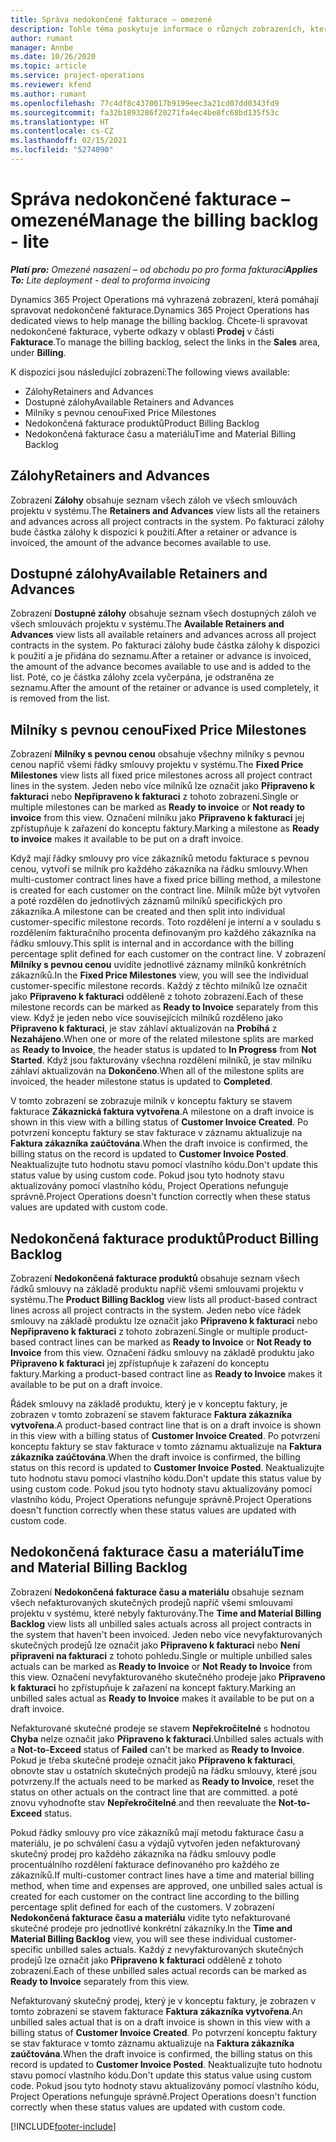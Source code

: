 ```yaml
---
title: Správa nedokončené fakturace – omezené
description: Tohle téma poskytuje informace o různých zobrazeních, která jsou k dispozici při správě nedokončené fakturace.
author: rumant
manager: Annbe
ms.date: 10/26/2020
ms.topic: article
ms.service: project-operations
ms.reviewer: kfend
ms.author: rumant
ms.openlocfilehash: 77c4df8c4370017b9199eec3a21cd07dd0343fd9
ms.sourcegitcommit: fa32b1893286f20271fa4ec4be8fc68bd135f53c
ms.translationtype: HT
ms.contentlocale: cs-CZ
ms.lasthandoff: 02/15/2021
ms.locfileid: "5274090"
---
```

# <a name="manage-the-billing-backlog---lite"></a><span data-ttu-id="e0964-103">Správa nedokončené fakturace – omezené</span><span class="sxs-lookup"><span data-stu-id="e0964-103">Manage the billing backlog - lite</span></span>

<span data-ttu-id="e0964-104">_**Platí pro:** Omezené nasazení – od obchodu po pro forma fakturaci_</span><span class="sxs-lookup"><span data-stu-id="e0964-104">_**Applies To:** Lite deployment - deal to proforma invoicing_</span></span>

<span data-ttu-id="e0964-105">Dynamics 365 Project Operations má vyhrazená zobrazení, která pomáhají spravovat nedokončené fakturace.</span><span class="sxs-lookup"><span data-stu-id="e0964-105">Dynamics 365 Project Operations has dedicated views to help manage the billing backlog.</span></span> <span data-ttu-id="e0964-106">Chcete-li spravovat nedokončené fakturace, vyberte odkazy v oblasti **Prodej** v části **Fakturace**.</span><span class="sxs-lookup"><span data-stu-id="e0964-106">To manage the billing backlog, select the links in the **Sales** area, under **Billing**.</span></span> 

<span data-ttu-id="e0964-107">K dispozici jsou následující zobrazení:</span><span class="sxs-lookup"><span data-stu-id="e0964-107">The following views available:</span></span>

- <span data-ttu-id="e0964-108">Zálohy</span><span class="sxs-lookup"><span data-stu-id="e0964-108">Retainers and Advances</span></span>
- <span data-ttu-id="e0964-109">Dostupné zálohy</span><span class="sxs-lookup"><span data-stu-id="e0964-109">Available Retainers and Advances</span></span>
- <span data-ttu-id="e0964-110">Milníky s pevnou cenou</span><span class="sxs-lookup"><span data-stu-id="e0964-110">Fixed Price Milestones</span></span>
- <span data-ttu-id="e0964-111">Nedokončená fakturace produktů</span><span class="sxs-lookup"><span data-stu-id="e0964-111">Product Billing Backlog</span></span>
- <span data-ttu-id="e0964-112">Nedokončená fakturace času a materiálu</span><span class="sxs-lookup"><span data-stu-id="e0964-112">Time and Material Billing Backlog</span></span>

## <a name="retainers-and-advances"></a><span data-ttu-id="e0964-113">Zálohy</span><span class="sxs-lookup"><span data-stu-id="e0964-113">Retainers and Advances</span></span>

<span data-ttu-id="e0964-114">Zobrazení **Zálohy** obsahuje seznam všech záloh ve všech smlouvách projektu v systému.</span><span class="sxs-lookup"><span data-stu-id="e0964-114">The **Retainers and Advances** view lists all the retainers and advances across all project contracts in the system.</span></span> <span data-ttu-id="e0964-115">Po fakturaci zálohy bude částka zálohy k dispozici k použití.</span><span class="sxs-lookup"><span data-stu-id="e0964-115">After a retainer or advance is invoiced, the amount of the advance becomes available to use.</span></span>

## <a name="available-retainers-and-advances"></a><span data-ttu-id="e0964-116">Dostupné zálohy</span><span class="sxs-lookup"><span data-stu-id="e0964-116">Available Retainers and Advances</span></span>

<span data-ttu-id="e0964-117">Zobrazení **Dostupné zálohy** obsahuje seznam všech dostupných záloh ve všech smlouvách projektu v systému.</span><span class="sxs-lookup"><span data-stu-id="e0964-117">The **Available Retainers and Advances** view lists all available retainers and advances across all project contracts in the system.</span></span> <span data-ttu-id="e0964-118">Po fakturaci zálohy bude částka zálohy k dispozici k použití a je přidána do seznamu.</span><span class="sxs-lookup"><span data-stu-id="e0964-118">After a retainer or advance is invoiced, the amount of the advance becomes available to use and is added to the list.</span></span> <span data-ttu-id="e0964-119">Poté, co je částka zálohy zcela vyčerpána, je odstraněna ze seznamu.</span><span class="sxs-lookup"><span data-stu-id="e0964-119">After the amount of the retainer or advance is used completely, it is removed from the list.</span></span>

## <a name="fixed-price-milestones"></a><span data-ttu-id="e0964-120">Milníky s pevnou cenou</span><span class="sxs-lookup"><span data-stu-id="e0964-120">Fixed Price Milestones</span></span>

<span data-ttu-id="e0964-121">Zobrazení **Milníky s pevnou cenou** obsahuje všechny milníky s pevnou cenou napříč všemi řádky smlouvy projektu v systému.</span><span class="sxs-lookup"><span data-stu-id="e0964-121">The **Fixed Price Milestones** view lists all fixed price milestones across all project contract lines in the system.</span></span> <span data-ttu-id="e0964-122">Jeden nebo více milníků lze označit jako **Připraveno k fakturaci** nebo **Nepřipraveno k fakturaci** z tohoto zobrazení.</span><span class="sxs-lookup"><span data-stu-id="e0964-122">Single or multiple milestones can be marked as **Ready to invoice** or **Not ready to invoice** from this view.</span></span> <span data-ttu-id="e0964-123">Označení milníku jako **Připraveno k fakturaci** jej zpřístupňuje k zařazení do konceptu faktury.</span><span class="sxs-lookup"><span data-stu-id="e0964-123">Marking a milestone as **Ready to invoice** makes it available to be put on a draft invoice.</span></span>

<span data-ttu-id="e0964-124">Když mají řádky smlouvy pro více zákazníků metodu fakturace s pevnou cenou, vytvoří se milník pro každého zákazníka na řádku smlouvy.</span><span class="sxs-lookup"><span data-stu-id="e0964-124">When multi-customer contract lines have a fixed price billing method, a milestone is created for each customer on the contract line.</span></span> <span data-ttu-id="e0964-125">Milník může být vytvořen a poté rozdělen do jednotlivých záznamů milníků specifických pro zákazníka.</span><span class="sxs-lookup"><span data-stu-id="e0964-125">A milestone can be created and then split into individual customer-specific milestone records.</span></span> <span data-ttu-id="e0964-126">Toto rozdělení je interní a v souladu s rozdělením fakturačního procenta definovaným pro každého zákazníka na řádku smlouvy.</span><span class="sxs-lookup"><span data-stu-id="e0964-126">This split is internal and in accordance with the billing percentage split defined for each customer on the contract line.</span></span> <span data-ttu-id="e0964-127">V zobrazení **Milníky s pevnou cenou** uvidíte jednotlivé záznamy milníků konkrétních zákazníků.</span><span class="sxs-lookup"><span data-stu-id="e0964-127">In the **Fixed Price Milestones** view, you will see the individual customer-specific milestone records.</span></span> <span data-ttu-id="e0964-128">Každý z těchto milníků lze označit jako **Připraveno k fakturaci** odděleně z tohoto zobrazení.</span><span class="sxs-lookup"><span data-stu-id="e0964-128">Each of these milestone records can be marked as **Ready to Invoice** separately from this view.</span></span> <span data-ttu-id="e0964-129">Když je jeden nebo více souvisejících milníků rozděleno jako **Připraveno k fakturaci**, je stav záhlaví aktualizován na **Probíhá** z **Nezahájeno**.</span><span class="sxs-lookup"><span data-stu-id="e0964-129">When one or more of the related milestone splits are marked as **Ready to Invoice**, the header status is updated to **In Progress** from **Not Started**.</span></span> <span data-ttu-id="e0964-130">Když jsou fakturovány všechna rozdělení milníků, je stav milníku záhlaví aktualizován na **Dokončeno**.</span><span class="sxs-lookup"><span data-stu-id="e0964-130">When all of the milestone splits are invoiced, the header milestone status is updated to **Completed**.</span></span>

<span data-ttu-id="e0964-131">V tomto zobrazení se zobrazuje milník v konceptu faktury se stavem fakturace **Zákaznická faktura vytvořena**.</span><span class="sxs-lookup"><span data-stu-id="e0964-131">A milestone on a draft invoice is shown in this view with a billing status of **Customer Invoice Created**.</span></span> <span data-ttu-id="e0964-132">Po potvrzení konceptu faktury se stav fakturace v záznamu aktualizuje na **Faktura zákazníka zaúčtována**.</span><span class="sxs-lookup"><span data-stu-id="e0964-132">When the draft invoice is confirmed, the billing status on the record is updated to **Customer Invoice Posted**.</span></span> <span data-ttu-id="e0964-133">Neaktualizujte tuto hodnotu stavu pomocí vlastního kódu.</span><span class="sxs-lookup"><span data-stu-id="e0964-133">Don't update this status value by using custom code.</span></span> <span data-ttu-id="e0964-134">Pokud jsou tyto hodnoty stavu aktualizovány pomocí vlastního kódu, Project Operations nefunguje správně.</span><span class="sxs-lookup"><span data-stu-id="e0964-134">Project Operations doesn't function correctly when these status values are updated with custom code.</span></span>

## <a name="product-billing-backlog"></a><span data-ttu-id="e0964-135">Nedokončená fakturace produktů</span><span class="sxs-lookup"><span data-stu-id="e0964-135">Product Billing Backlog</span></span>

<span data-ttu-id="e0964-136">Zobrazení **Nedokončená fakturace produktů** obsahuje seznam všech řádků smlouvy na základě produktu napříč všemi smlouvami projektu v systému.</span><span class="sxs-lookup"><span data-stu-id="e0964-136">The **Product Billing Backlog** view lists all product-based contract lines across all project contracts in the system.</span></span> <span data-ttu-id="e0964-137">Jeden nebo více řádek smlouvy na základě produktu lze označit jako **Připraveno k fakturaci** nebo **Nepřipraveno k fakturaci** z tohoto zobrazení.</span><span class="sxs-lookup"><span data-stu-id="e0964-137">Single or multiple product-based contract lines can be marked as **Ready to Invoice** or **Not Ready to Invoice** from this view.</span></span> <span data-ttu-id="e0964-138">Označení řádku smlouvy na základě produktu jako **Připraveno k fakturaci** jej zpřístupňuje k zařazení do konceptu faktury.</span><span class="sxs-lookup"><span data-stu-id="e0964-138">Marking a product-based contract line as **Ready to Invoice** makes it available to be put on a draft invoice.</span></span>

<span data-ttu-id="e0964-139">Řádek smlouvy na základě produktu, který je v konceptu faktury, je zobrazen v tomto zobrazení se stavem fakturace **Faktura zákazníka vytvořena**.</span><span class="sxs-lookup"><span data-stu-id="e0964-139">A product-based contract line that is on a draft invoice is shown in this view with a billing status of **Customer Invoice Created**.</span></span> <span data-ttu-id="e0964-140">Po potvrzení konceptu faktury se stav fakturace v tomto záznamu aktualizuje na **Faktura zákazníka zaúčtována**.</span><span class="sxs-lookup"><span data-stu-id="e0964-140">When the draft invoice is confirmed, the billing status on this record is updated to **Customer Invoice Posted**.</span></span> <span data-ttu-id="e0964-141">Neaktualizujte tuto hodnotu stavu pomocí vlastního kódu.</span><span class="sxs-lookup"><span data-stu-id="e0964-141">Don't update this status value by using custom code.</span></span> <span data-ttu-id="e0964-142">Pokud jsou tyto hodnoty stavu aktualizovány pomocí vlastního kódu, Project Operations nefunguje správně.</span><span class="sxs-lookup"><span data-stu-id="e0964-142">Project Operations doesn't function correctly when these status values are updated with custom code.</span></span>

## <a name="time-and-material-billing-backlog"></a><span data-ttu-id="e0964-143">Nedokončená fakturace času a materiálu</span><span class="sxs-lookup"><span data-stu-id="e0964-143">Time and Material Billing Backlog</span></span>

<span data-ttu-id="e0964-144">Zobrazení **Nedokončená fakturace času a materiálu** obsahuje seznam všech nefakturovaných skutečných prodejů napříč všemi smlouvami projektu v systému, které nebyly fakturovány.</span><span class="sxs-lookup"><span data-stu-id="e0964-144">The **Time and Material Billing Backlog** view lists all unbilled sales actuals across all project contracts in the system that haven't been invoiced.</span></span> <span data-ttu-id="e0964-145">Jeden nebo více nevyfakturovaných skutečných prodejů lze označit jako **Připraveno k fakturaci** nebo **Není připraveni na fakturaci** z tohoto pohledu.</span><span class="sxs-lookup"><span data-stu-id="e0964-145">Single or multiple unbilled sales actuals can be marked as **Ready to Invoice** or **Not Ready to Invoice** from this view.</span></span> <span data-ttu-id="e0964-146">Označení nevyfakturovaného skutečného prodeje jako **Připraveno k fakturaci** ho zpřístupňuje k zařazení na koncept faktury.</span><span class="sxs-lookup"><span data-stu-id="e0964-146">Marking an unbilled sales actual as **Ready to Invoice** makes it available to be put on a draft invoice.</span></span>

<span data-ttu-id="e0964-147">Nefakturované skutečné prodeje se stavem **Nepřekročitelné** s hodnotou **Chyba** nelze označit jako **Připraveno k fakturaci**.</span><span class="sxs-lookup"><span data-stu-id="e0964-147">Unbilled sales actuals with a **Not-to-Exceed** status of **Failed** can't be marked as **Ready to Invoice**.</span></span> <span data-ttu-id="e0964-148">Pokud je třeba skutečné prodeje označit jako **Připraveno k fakturaci**, obnovte stav u ostatních skutečných prodejů na řádku smlouvy, které jsou potvrzeny.</span><span class="sxs-lookup"><span data-stu-id="e0964-148">If the actuals need to be marked as **Ready to Invoice**, reset the status on other actuals on the contract line that are committed.</span></span> <span data-ttu-id="e0964-149">a poté znovu vyhodnoťte stav **Nepřekročitelné**.</span><span class="sxs-lookup"><span data-stu-id="e0964-149">and then reevaluate the **Not-to-Exceed** status.</span></span>

<span data-ttu-id="e0964-150">Pokud řádky smlouvy pro více zákazníků mají metodu fakturace času a materiálu, je po schválení času a výdajů vytvořen jeden nefakturovaný skutečný prodej pro každého zákazníka na řádku smlouvy podle procentuálního rozdělení fakturace definovaného pro každého ze zákazníků.</span><span class="sxs-lookup"><span data-stu-id="e0964-150">If multi-customer contract lines have a time and material billing method, when time and expenses are approved, one unbilled sales actual is created for each customer on the contract line according to the billing percentage split defined for each of the customers.</span></span> <span data-ttu-id="e0964-151">V zobrazení **Nedokončená fakturace času a materiálu** vidíte tyto nefakturované skutečné prodeje pro jednotlivé konkrétní zákazníky.</span><span class="sxs-lookup"><span data-stu-id="e0964-151">In the **Time and Material Billing Backlog** view, you will see these individual customer-specific unbilled sales actuals.</span></span> <span data-ttu-id="e0964-152">Každý z nevyfakturovaných skutečných prodejů lze označit jako **Připraveno k fakturaci** odděleně z tohoto zobrazení.</span><span class="sxs-lookup"><span data-stu-id="e0964-152">Each of these unbilled sales actual records can be marked as **Ready to Invoice** separately from this view.</span></span>

<span data-ttu-id="e0964-153">Nefakturovaný skutečný prodej, který je v konceptu faktury, je zobrazen v tomto zobrazení se stavem fakturace **Faktura zákazníka vytvořena**.</span><span class="sxs-lookup"><span data-stu-id="e0964-153">An unbilled sales actual that is on a draft invoice is shown in this view with a billing status of **Customer Invoice Created**.</span></span> <span data-ttu-id="e0964-154">Po potvrzení konceptu faktury se stav fakturace v tomto záznamu aktualizuje na **Faktura zákazníka zaúčtována**.</span><span class="sxs-lookup"><span data-stu-id="e0964-154">When the draft invoice is confirmed, the billing status on this record is updated to **Customer Invoice Posted**.</span></span> <span data-ttu-id="e0964-155">Neaktualizujte tuto hodnotu stavu pomocí vlastního kódu.</span><span class="sxs-lookup"><span data-stu-id="e0964-155">Don't update this status value using custom code.</span></span> <span data-ttu-id="e0964-156">Pokud jsou tyto hodnoty stavu aktualizovány pomocí vlastního kódu, Project Operations nefunguje správně.</span><span class="sxs-lookup"><span data-stu-id="e0964-156">Project Operations doesn't function correctly when these status values are updated with custom code.</span></span>


[!INCLUDE[footer-include](../../includes/footer-banner.md)]